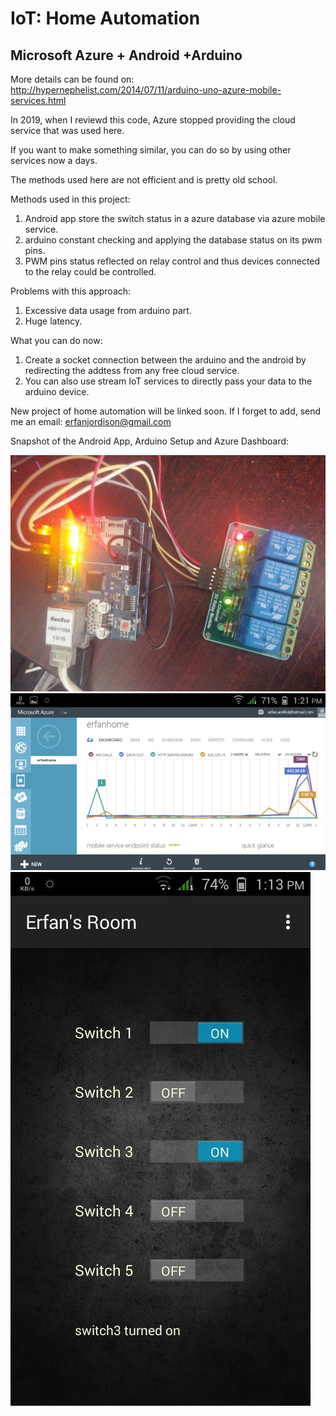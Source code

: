 # IoT: Home Automation
## Microsoft Azure + Android +Arduino

More details can be found on: http://hypernephelist.com/2014/07/11/arduino-uno-azure-mobile-services.html

In 2019, when I reviewd this code, Azure stopped providing the cloud service that was used here.

If you want to make something similar, you can do so by using other services now a days. 

The methods used here are not efficient and is pretty old school. 

Methods used in this project:
1. Android app store the switch status in a azure database via azure mobile service.
2. arduino constant checking and applying the database status on its pwm pins.
3. PWM pins status reflected on relay control and thus devices connected to the relay could be controlled.

Problems with this approach:
1. Excessive data usage from arduino part.
2. Huge latency.

What you can do now:
1. Create a socket connection between the arduino and the android by redirecting the addtess from any free cloud service.
2. You can also use stream IoT services to directly pass your data to the arduino device.


New project of home automation will be linked soon. If I forget to add, send me an email: erfanjordison@gmail.com

Snapshot of the Android App, Arduino Setup and Azure Dashboard:

![Arduino](https://raw.githubusercontent.com/sayederfanarefin/iot-project-home-automation/master/1.jpg)
![Azure Dashboard](https://raw.githubusercontent.com/sayederfanarefin/iot-project-home-automation/master/2.jpg)
![Android App](https://raw.githubusercontent.com/sayederfanarefin/iot-project-home-automation/master/3.jpg)
